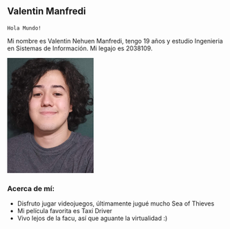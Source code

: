 ## Valentin Manfredi
    Hola Mundo!
Mi nombre es Valentin Nehuen Manfredi, tengo 19 años y estudio Ingenieria en Sistemas de Información. Mi legajo es 2038109.  

<img src="mifoto.jpg" alt="drawing" width="200"/>  

### Acerca de mí:
- Disfruto jugar videojuegos, últimamente jugué mucho Sea of Thieves
- Mi película favorita es Taxi Driver
- Vivo lejos de la facu, así que aguante la virtualidad :)
